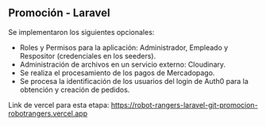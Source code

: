 ## Promoción - Laravel

Se implementaron los siguientes opcionales:
* Roles y Permisos para la aplicación: Administrador, Empleado y Respositor (credenciales en los seeders).
* Administración de archivos en un servicio externo: Cloudinary.
* Se realiza el procesamiento de los pagos de Mercadopago.
* Se procesa la identificación de los usuarios del login de Auth0 para la obtención y creación de pedidos.

Link de vercel para esta etapa: https://robot-rangers-laravel-git-promocion-robotrangers.vercel.app
